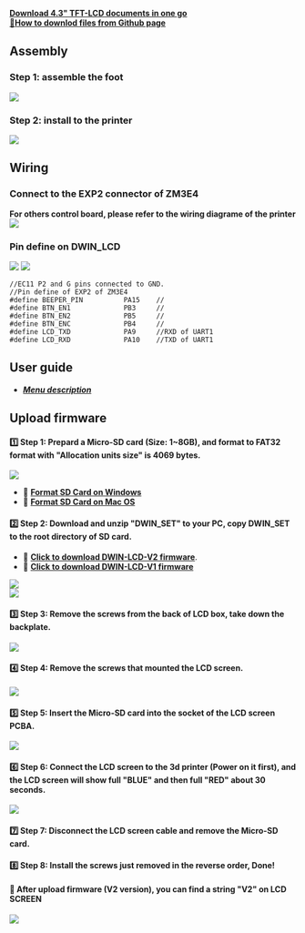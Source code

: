 [**Download 4.3" TFT-LCD documents in one go**](https://downgit.github.io/#/home?url=https://github.com/ZONESTAR3D/Upgrade-kit-guide/tree/main/TFT-LCD/LCD-DWIN)   
[**:star2:How to downlod files from Github page**](https://github.com/ZONESTAR3D/Document-and-User-Guide#how-to-downlod-files-from-github-page)

## Assembly
### Step 1: assemble the foot
![](pictures/assembly-1.jpg)
### Step 2: install to the printer
![](pictures/assembly-2.jpg)

## Wiring
### Connect to the EXP2 connector of ZM3E4
**For others control board, please refer to the wiring diagrame of the printer**
![](pictures/Wiring.jpg)
### Pin define on DWIN_LCD
![](pictures/DWINLCD_Pindefine.jpg)
![](pictures/EC11.jpg)

	//EC11 P2 and G pins connected to GND. 
	//Pin define of EXP2 of ZM3E4
	#define BEEPER_PIN          PA15    //
	#define BTN_EN1 			PB3    	//
	#define BTN_EN2 			PB5    	//
	#define BTN_ENC 			PB4   	//
	#define LCD_TXD 			PA9   	//RXD of UART1
	#define LCD_RXD 			PA10   	//TXD of UART1

## User guide
- [***Menu description***](https://github.com/ZONESTAR3D/Upgrade-kit-guide/blob/main/TFT-LCD/LCD-DWIN/user_guide/LCD-DWIN%20MENU%20Description%20V1_2.pdf)

## Upload firmware
#### :one: Step 1: Prepard a Micro-SD card (Size: 1~8GB), and format to FAT32 format with "Allocation units size" is 4069 bytes. 
![](pictures/Format.jpg)      
>
- :star2: [**Format SD Card on Windows**](https://recoverit.wondershare.com/partition-tips/format-sd-in-windows-10.html?/topic/916-upgrade-to-pdf-to-pages/=&comment=2884&gclid=Cj0KCQiAmpyRBhC-ARIsABs2EApQAT_0jaSjNTHDKfbyTB8K-lLEt9m_hd2Ro526ZG6lerIJX3YE-7caAhXAEALw_wcB)    
- :star2: [**Format SD Card on Mac OS**](https://recoverit.wondershare.com//mac-tips/format-sd-card-fat32-mac.html?gclid=Cj0KCQiAmpyRBhC-ARIsABs2EAo1hhsQ62C9vIhIAKUQitkIz72xy7axY1Ylf9p7Z7-kPSLVffoWslQaAp19EALw_wcB)

 
#### :two: Step 2: Download and unzip "DWIN\_SET" to your PC, copy DWIN\_SET to the root directory of SD card.  
>
- :star2: [**Click to download DWIN-LCD-V2 firmware**](https://downgit.github.io/#/home?url=https://github.com/ZONESTAR3D/Upgrade-kit-guide/tree/main/TFT-LCD/LCD-DWIN/V2/DWIN_SET). 
- :star2: [**Click to download DWIN-LCD-V1 firmware**](https://downgit.github.io/#/home?url=https://github.com/ZONESTAR3D/Upgrade-kit-guide/tree/main/TFT-LCD/LCD-DWIN/V1/DWIN_SET)      

![](pictures/SD1.jpg)  
![](pictures/SD2.jpg)
#### :three: Step 3: Remove the screws from the back of LCD box, take down the backplate.
![](pictures/open_box.jpg)
#### :four: Step 4: Remove the screws that mounted the LCD screen.
![](pictures/open_box2.jpg)
#### :five: Step 5: Insert the Micro-SD card into the socket of the LCD screen PCBA.
![](pictures/Insert_SD.jpg)
#### :six: Step 6: Connect the LCD screen to the 3d printer (Power on it first), and the LCD screen will show full "BLUE" and then full "RED" about 30 seconds.
![](pictures/LCDShows.jpg)
#### :seven: Step 7: Disconnect the LCD screen cable and remove the Micro-SD card.
#### :eight: Step 8: Install the screws just removed in the reverse order, Done! 
#### :checkered_flag: After upload firmware (V2 version), you can find a string "V2" on LCD SCREEN
![](pictures/LCDShowV2.jpg)  











